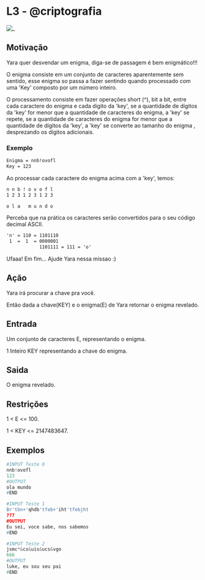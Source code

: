 # L3 - @criptografia

![_](https://raw.githubusercontent.com/qxcodefup/arcade/master/base/criptografia/cover.jpg)

## Motivação

Yara quer desvendar um enigma, diga-se de passagem é bem enigmático!!!

O enigma consiste em um conjunto de caracteres aparentemente sem sentido, esse enigma so passa a fazer sentindo quando processado com uma 'Key' composto por um número inteiro.

O processamento consiste em fazer operações short (^), bit a bit, entre cada caractere do
enigma e cada digito da 'key', se a quantidade de dígitos da 'key' for menor que a quantidade de caracteres do enigma, a 'key' se repete, se a quantidade de caracteres do enigma for menor que a quantidade de dígitos da 'key', a 'key' se converte ao tamanho do enigma , desprezando os dígitos adicionais.

### Exemplo

```txt
Enigma = nnb!ovofl
Key = 123
```

Ao processar cada caractere do enigma acima com a 'key', temos:

```txt
n n b ! o v o f l
1 2 3 1 2 3 1 2 3

o l a   m u n d o
```

Perceba que na prática os caracteres serão convertidos para o seu código decimal ASCII.

```txt
'n' = 110 = 1101110
 1  =  1  = 0000001
            1101111 = 111 = 'o'
```

Ufaaa! Em fim... Ajude Yara nessa missao :)

## Ação

Yara irá procurar a chave pra você.

Então dada a chave(KEY) e o enigma(E) de Yara retornar o enigma revelado.  

## Entrada

Um conjunto de caracteres E, representando o enigma.

1 Inteiro KEY representando a chave do enigma.

## Saida

O enigma revelado.

## Restrições

1 < E <= 100.

1 < KEY <= 2147483647.

## Exemplos

``` py
#INPUT Teste 0
nnb!ovofl
123
#OUTPUT
ola mundo
#END

#INPUT Teste 1
Br'tbn+'qhdb'tfeb+'iht'tfebjht
777
#OUTPUT
Eu sei, voce sabe, nos sabemos
#END

#INPUT Teste 2
jsmc*&cs&uis&ucs&vgo
666
#OUTPUT
luke, eu sou seu pai
#END
```

